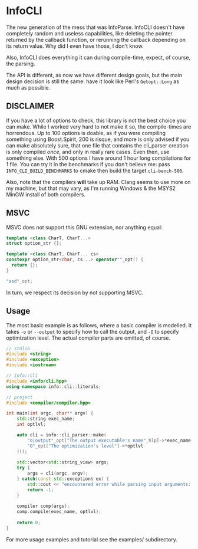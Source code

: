 # InfoCLI

The new generation of the mess that was InfoParse. InfoCLI doesn't have completely
random and useless capabilities, like deleting the pointer returned by the
callback function, or rerunning the callback depending on its return value.
Why did I even have those, I don't know.

Also, InfoCLI does everything it can during compile-time, expect, of course, the
parsing.

The API is different, as now we have different design goals, but the main design 
decision is still the same: have it look like Perl's `Getopt::Long` as much as possible.  

## DISCLAIMER
If you have a lot of options to check, this library is not the best choice you can make.
While I worked very hard to not make it so, the compile-times are horrendous.
Up to 100 options is doable, as if you were compiling something using Boost.Spirit, 
200 is risque, and more is only advised if you can make absolutely sure, 
that one file that contains the cli_parser creation is only compiled *once*,
and only in really rare cases. 
Even then, use something else.
With 500 options I have around 1 hour long compilations for 1 file. You can try it
in the benchmarks if you don't believe me: pass `INFO_CLI_BUILD_BENCHMARKS` to cmake 
then build the target `cli-bench-500`.

Also, note that the compilers **will** take up RAM. Clang seems to use more on my
machine, but that may vary, as I'm running Windows & the MSYS2 MinGW install of both compilers.

## MSVC

MSVC does not support this GNU extension, nor anything equal:
```c++
template <class CharT, CharT...>
struct option_str {};

template <class CharT, CharT... cs>
constexpr option_str<char, cs...> operator""_opt() {
  return {};
}

"asd"_opt;
```
In turn, we respect its decision by not supporting MSVC.

## Usage

The most basic example is as follows, where a basic compiler is modelled.
It takes `-o` or `--output` to specify how to call the output, and `-O` to
specify optimization level. 
The actual compiler parts are omitted, of course.
```c++
// stdlib
#include <string>
#include <exception>
#include <iostream>

// info::cli
#include <info/cli.hpp>
using namespace info::cli::literals;

// project
#include <compiler/compiler.hpp>

int main(int argc, char** argv) {
    std::string exec_name;
    int optlvl;    

    auto cli = info::cli_parser::make(
        "o|output"_opt["The output executable's name"_hlp]->*exec_name,
        "O"_opt["The optimization's level"]->*optlvl      
    )();
    
    std::vector<std::string_view> args;
    try {
        args = cli(argc, argv);
    } catch(const std::exception& ex) {
        std::cout << "encountered error while parsing input arguments: " << ex.what() << std::endl;
        return -1;
    }
    
    compiler comp{args};
    comp.compile(exec_name, optlvl);
    
    return 0;
}
```

For more usage examples and tutorial see the examples/ subdirectory.
